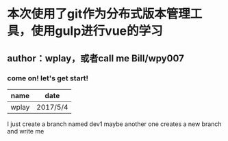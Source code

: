 # 本次使用了git作为分布式版本管理工具，使用gulp进行vue的学习
## author：wplay，或者call me Bill/wpy007
### come on! let's get start!

|name|date|
|:--:|:--:|
|wplay|2017/5/4|

I just create a branch named dev1
maybe another one creates a new branch and write me
